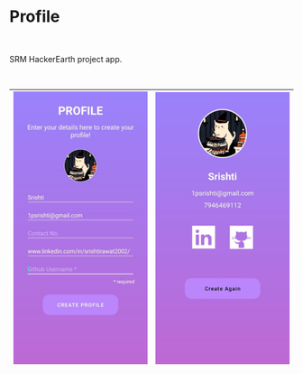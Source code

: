 # Profile

<br>

SRM HackerEarth project app.

<br>

![alt](https://github.com/1psrishti/Profile/blob/master/images/mainactivity.jpeg?raw=true) | ![alt](https://github.com/1psrishti/Profile/blob/master/images/profileactivity.jpeg?raw=true)
----- | -----
